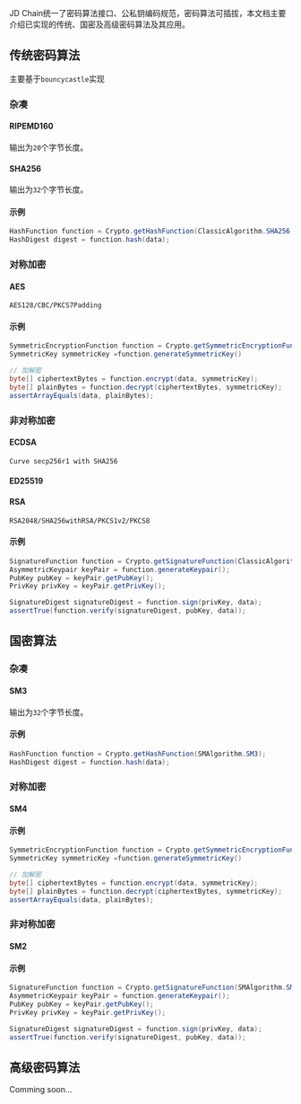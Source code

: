 JD Chain统一了密码算法接口、公私钥编码规范，密码算法可插拔，本文档主要介绍已实现的传统、国密及高级密码算法及其应用。

## 传统密码算法

主要基于`bouncycastle`实现

### 杂凑

#### RIPEMD160

输出为`20`个字节长度。

#### SHA256

输出为`32`个字节长度。

#### 示例

```java
HashFunction function = Crypto.getHashFunction(ClassicAlgorithm.SHA256);
HashDigest digest = function.hash(data);
```

### 对称加密

#### AES

`AES128/CBC/PKCS7Padding`

#### 示例

```java
SymmetricEncryptionFunction function = Crypto.getSymmetricEncryptionFunction(ClassicAlgorithm.AES);
SymmetricKey symmetricKey =function.generateSymmetricKey()

// 加解密
byte[] ciphertextBytes = function.encrypt(data, symmetricKey);
byte[] plainBytes = function.decrypt(ciphertextBytes, symmetricKey);
assertArrayEquals(data, plainBytes);
```

### 非对称加密

#### ECDSA

`Curve secp256r1 with SHA256`

#### ED25519

#### RSA

`RSA2048/SHA256withRSA/PKCS1v2/PKCS8`

#### 示例

```java
SignatureFunction function = Crypto.getSignatureFunction(ClassicAlgorithm.ECDSA);
AsymmetricKeypair keyPair = function.generateKeypair();
PubKey pubKey = keyPair.getPubKey();
PrivKey privKey = keyPair.getPrivKey();

SignatureDigest signatureDigest = function.sign(privKey, data);
assertTrue(function.verify(signatureDigest, pubKey, data));
```

## 国密算法

### 杂凑

#### SM3

输出为`32`个字节长度。

#### 示例
```java
HashFunction function = Crypto.getHashFunction(SMAlgorithm.SM3);
HashDigest digest = function.hash(data);
```

### 对称加密

#### SM4

#### 示例

```java
SymmetricEncryptionFunction function = Crypto.getSymmetricEncryptionFunction(SMAlgorithm.SM4);
SymmetricKey symmetricKey =function.generateSymmetricKey()

// 加解密
byte[] ciphertextBytes = function.encrypt(data, symmetricKey);
byte[] plainBytes = function.decrypt(ciphertextBytes, symmetricKey);
assertArrayEquals(data, plainBytes);
```

### 非对称加密

#### SM2

#### 示例

```java
SignatureFunction function = Crypto.getSignatureFunction(SMAlgorithm.SM2);
AsymmetricKeypair keyPair = function.generateKeypair();
PubKey pubKey = keyPair.getPubKey();
PrivKey privKey = keyPair.getPrivKey();

SignatureDigest signatureDigest = function.sign(privKey, data);
assertTrue(function.verify(signatureDigest, pubKey, data));
```

## 高级密码算法

Comming soon...